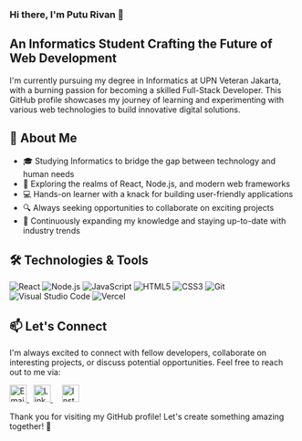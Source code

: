 ### Hi there, I'm Putu Rivan 👋
## An Informatics Student Crafting the Future of Web Development

I'm currently pursuing my degree in Informatics at UPN Veteran Jakarta, with a burning passion for becoming a skilled Full-Stack Developer. This GitHub profile showcases my journey of learning and experimenting with various web technologies to build innovative digital solutions.

## 🌟 About Me
- 🎓 Studying Informatics to bridge the gap between technology and human needs
- 🚀 Exploring the realms of React, Node.js, and modern web frameworks
- 💻 Hands-on learner with a knack for building user-friendly applications
- 🔍 Always seeking opportunities to collaborate on exciting projects
- 🌱 Continuously expanding my knowledge and staying up-to-date with industry trends

## 🛠 Technologies & Tools
![React](https://img.shields.io/badge/-React-61DAFB?logo=react&logoColor=white&style=flat&logoWidth=40&labelColor=61DAFB)
![Node.js](https://img.shields.io/badge/-Node.js-339933?logo=node.js&logoColor=white&style=flat&logoWidth=40&labelColor=339933)
![JavaScript](https://img.shields.io/badge/-JavaScript-F7DF1E?logo=javascript&logoColor=black&style=flat&logoWidth=40&labelColor=F7DF1E)
![HTML5](https://img.shields.io/badge/-HTML5-E34F26?logo=html5&logoColor=white&style=flat&logoWidth=40&labelColor=E34F26)
![CSS3](https://img.shields.io/badge/-CSS3-1572B6?logo=css3&logoColor=white&style=flat&logoWidth=40&labelColor=1572B6)
![Git](https://img.shields.io/badge/-Git-F05032?logo=git&logoColor=white&style=flat&logoWidth=40&labelColor=F05032)
![Visual Studio Code](https://img.shields.io/badge/-VS%20Code-007ACC?logo=visual-studio-code&logoColor=white&style=flat&logoWidth=40&labelColor=007ACC)
![Vercel](https://img.shields.io/badge/-Vercel-000000?logo=vercel&logoColor=white&style=flat&logoWidth=40&labelColor=000000)

## 📫 Let's Connect
I'm always excited to connect with fellow developers, collaborate on interesting projects, or discuss potential opportunities. Feel free to reach out to me via:

<a href="mailto:puturivana.d@gmail.com" target="_blank">
  <img src="https://img.icons8.com/color/48/000000/gmail-new.png" alt="Email" height="30">
</a>
&nbsp;
<a href="https://www.linkedin.com/in/ptu-rivan" target="_blank">
  <img src="https://img.icons8.com/color/48/000000/linkedin.png" alt="LinkedIn" height="30">
</a>
&nbsp;
&nbsp;
<a href="https://www.instagram.com/rivanputu_" target="_blank">
  <img src="https://img.icons8.com/color/48/000000/instagram-new--v1.png" alt="Instagram" height="30">
</a>

Thank you for visiting my GitHub profile! Let's create something amazing together! 🚀
